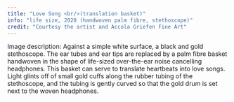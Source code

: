 ```yaml
---
title: "Love Song <br/>(translation basket)"
info: "life size, 2020 (handwoven palm fibre, stethoscope)"
credit: "Courtesy the artist and Accola Griefen Fine Art"
---
```


<span class="small-caps">Image description:</span> Against a simple white surface, a black and gold stethoscope. The ear tubes and ear tips are replaced by a palm fibre basket handwoven in the shape of life-sized over-the-ear noise cancelling headphones. This basket can serve to translate heartbeats into love songs. Light glints off of small gold cuffs along the rubber tubing of the stethoscope, and the tubing is gently curved so that the gold drum is set next to the woven headphones.
